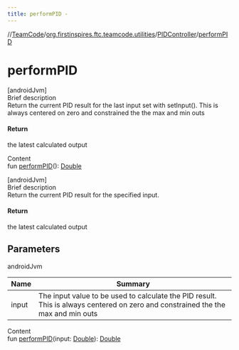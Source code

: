 ```yaml
---
title: performPID -
---
```

//[TeamCode](../../index.md)/[org.firstinspires.ftc.teamcode.utilities](../index.md)/[PIDController](index.md)/[performPID](perform-p-i-d.md)



# performPID  
[androidJvm]  
Brief description  
Return the current PID result for the last input set with setInput(). This is always centered on zero and constrained the the max and min outs  
  


#### Return  
the latest calculated output  
  
  
Content  
fun [performPID](perform-p-i-d.md)(): [Double](https://kotlinlang.org/api/latest/jvm/stdlib/kotlin/-double/index.html)  


[androidJvm]  
Brief description  
Return the current PID result for the specified input.  
  


#### Return  
the latest calculated output  
  


## Parameters  
  
androidJvm  
  
|  Name|  Summary| 
|---|---|
| input| The input value to be used to calculate the PID result. This is always centered on zero and constrained the the max and min outs
  
  
Content  
fun [performPID](perform-p-i-d.md)(input: [Double](https://kotlinlang.org/api/latest/jvm/stdlib/kotlin/-double/index.html)): [Double](https://kotlinlang.org/api/latest/jvm/stdlib/kotlin/-double/index.html)  



